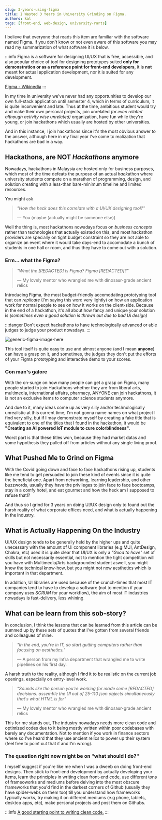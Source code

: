 ```yaml
---
slug: 3-years-using-figma
title: I Wasted 3 Years in University Grinding on Figma.
authors: kal
tags: [front-end, web-design, university-rants]
---
```


I believe that everyone that reads this item are familiar with the software named Figma.
If you don't know or not even aware of this software you may read my summarization of what software it is below.

:::info
Figma is a software for designing UI/UX that is free, accessible, and also popular choice of tool for designing prototypes suited **only for demonstration or as a reference point for front-end developers,** it is **not** meant for actual application development, nor it is suited for any development.

[Figma - Wikipedia](https://en.wikipedia.org/wiki/Figma)
:::

In my time in university we've never had any opportunities to develop our own full-stack application until semester 4, which in terms of curriculum, it is quite inconvenient and late. Thus at the time, ambitious student would try and make their own personal projects, join unrelated *(or even related although activity wise unrelated)* organization, have fun while they're young, or join hackathons which usually are hosted by other universities.

And in this instance, I join hackathons since it's the most obvious answer to the answer, although here in my final year I've come to realization that hackathons are bad in a way.

## Hackathons, are NOT *Hackathons* anymore
Nowadays, hackathons in Malaysia are hosted only for business purposes, which most of the time defeats the purpose of an actual *hack*athon where university students compete on a marathon of programming, design, and solution creating with a less-than bare-minimum timeline and limited resources.

You might ask 

> *"How the heck does this correlate with a UI/UX designing tool?"*
>
> — You (maybe (actually might be someone else)).

Well the thing is, most hackathons nowadays focus on *business concepts* rather than technologies that actually existed on this, and most hackathon providers are specially on tight budget constraint so they are not able to organize an event where it would take days-end to accomodate a bunch of students in one hall or room, and thus they have to come out with a solution.

### Erm... what the Figma?
> *"What the [REDACTED] is Figma? Figma [REDACTED]?"*
>
> — My lovely mentor who wrangled me with dinosaur-grade ancient relics

Introducing Figma, the most budget-friendly accomodating prototyping tool that can *replicate* (I'm saying this word very lightly) on how an application work for normal people to see on how it works on the client-side. Because in the end of a hackathon, it's all about how fancy and unique your solution is *(sometimes even a good solution is thrown out due to bad UI design)*

:::danger
Don't expect hackathons to have technologically advanced or able judges to judge your product nowadays.
:::

![generic-figma-image-here](https://cdn.sanity.io/images/599r6htc/regionalized/db87f4fdef30b6d57c9d432c3eca5dfcbf421cd4-3840x2160.png?w=3840&h=2160&q=75&fit=max&auto=format)

This tool itself is quite easy to use and almost anyone (and I mean **anyone**) can have a grasp on it, and sometimes, the judges they don't put the efforts of your Figma prototyping and interactive demo to your scores.

### Con man's galore
With the on-surge on how many people can get a grasp on Figma, many people started to join Hackathons whether they are from liberal arts, multimedia, international affairs, pharmacy, ANYONE can join hackathons, it is not an exclusive items to computer science students anymore.

And due to it, many ideas come up as very silly and/or technologically unrealistic at this current time, I'm not gonna name names on what project I find very silly, but if I may demonstrate myself by creating a fake title that is equivalent to one of the titles that I found in the hackathon, it would be **"Creating an AI powered IoT module to cure colorblindness"**.

Worst part is that these titles won, because they had market datas and some hypothesis they pulled off from articles without any single living proof.

## What Pushed Me to Grind on Figma
With the Covid going down and face to face hackathons rising up, students like me tend to get persuaded to join these kind of events since it is quite the beneficial one. Apart from networking, learning leadership, and other buzzwords, usually they have the privileges to join face to face bootcamps, stay in a comfy hotel, and eat gourmet and how the heck am I supposed to refuse that!?

And thus so I grind for 3 years on doing UI/UX design only to found out the harsh reality of what corporate offices need, and what is actually happening in the industry.

## What is Actually Happening On the Industry
UI/UX design tends to be generally held by the higher ups and quite unecessary with the amount of UI component libraries (e.g MUI, AntDesign, Chakra, etc) used it is quite clear that UI/UX is only a *"Good to have"* set of skills but not necessarily essential, not to mention the tight competition will you have with Multimedia/Arts backgrounded student aswell, you might know the technical know-how, but you might not now aesthetics which is important in that department.

In addition, UI libraries are used because of the crunch-times that most IT companies tend to have to develop a software (not to mention if your company uses *SCRUM* for your workflow), the aim of most IT industries nowadays is fast-delivery, less whining.



## What can be learn from this sob-story?
In conclusion, I think the lessons that can be learned from this article can be summed up by these sets of quotes that I've gotten from several friends and colleagues of mine.

> *"In the end, you're in IT, so start gutting computers rather than focusing on aesthetics."*
>
> — A person from my Infra department that wrangled me to write pipelines on his first day.

A harsh truth to the reality, although I find it to be realistic on the current job openings, especially on entry-level work.

> *"Sounds like the person you're working for made some [REDACTED] decisions. assemble the UI out of 25-110 json objects simultaneously that's what HTML is for"*
>
> — My lovely mentor who wrangled me with dinosaur-grade ancient relics

This for me stands out, The industry nowadays needs more clean code and optimized codes due to it being mostly written within poor codebases with barely any documentation. Not to mention if you work in finance sectors where so I've heard that they use ancient relics to power up their system (feel free to point out that if and I'm wrong).

### The question right now might be on "what should I do?"
I myself suggest if you're like me when I was a dweeb on doing front-end designs. Then stick to front-end development by actually developing your items, learn the principles in writing clean front-end code, use different tons of frameoworks and mediums before delving into the most obscure frameworks that you'd find in the darkest corners of Github (usually they have spider-webs on them too) till you understand how frameworks typically works, try making it on different mediums (e.g phone, tablets, desktop apps, etc), make personal projects and post them on Githubs.

:::info
[A good starting point to writing clean code.](https://refactoring.guru/design-patterns)
:::